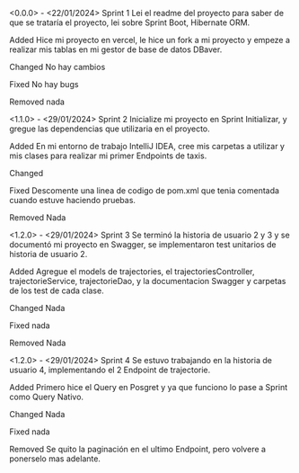 <0.0.0> - <22/01/2024>
Sprint 1
Lei el readme del proyecto para saber de que se trataría el proyecto, lei sobre Sprint Boot, Hibernate ORM.

Added
Hice mi proyecto en vercel, le hice un fork a mi proyecto y empeze a realizar mis tablas en mi gestor de base de datos DBaver.

Changed
No hay cambios

Fixed
No hay bugs

Removed
nada

<1.1.0> - <29/01/2024>
Sprint 2
Inicialize mi proyecto en Sprint Initializar, y gregue las dependencias que utilizaria en el proyecto.

Added
En mi entorno de trabajo IntelliJ IDEA, cree mis carpetas a utilizar y mis clases para realizar mi primer Endpoints de taxis.

Changed


Fixed
Descomente una linea de codigo de pom.xml que tenia comentada cuando estuve haciendo pruebas.

Removed
Nada

<1.2.0> - <29/01/2024>
Sprint 3
Se terminó la historia de usuario 2 y 3 y se documentó mi proyecto en Swagger, se implementaron test unitarios de historia de usuario 2.

Added
Agregue el models de trajectories, el trajectoriesController, trajectorieService, trajectorieDao, y la documentacion Swagger y carpetas de los test de cada clase.


Changed
Nada


Fixed
nada

Removed
Nada

<1.2.0> - <29/01/2024>
Sprint 4
Se estuvo trabajando en la historia de usuario 4, implementando el 2 Endpoint de trajectorie.

Added
 Primero hice el Query en Posgret y ya que funciono lo pase a Sprint como Query Nativo.


Changed
Nada


Fixed
nada

Removed
Se quito la paginación en el ultimo Endpoint, pero volvere a ponerselo mas adelante.